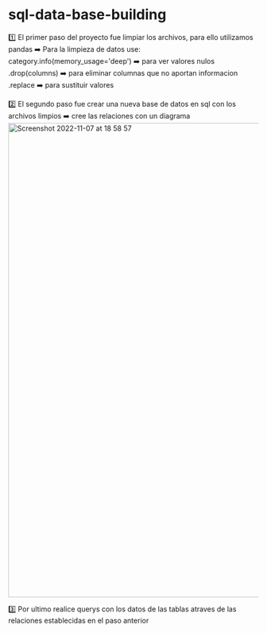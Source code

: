 # sql-data-base-building
1️⃣ El primer paso del proyecto fue limpiar los archivos, para ello utilizamos pandas
    ➡️ Para la limpieza de datos use:
      category.info(memory_usage='deep') ➡️ para ver valores nulos
      .drop(columns) ➡️ para eliminar columnas que no aportan informacion
      .replace ➡️ para sustituir valores
      
2️⃣ El segundo paso fue crear una nueva base de datos en sql con los archivos limpios
    ➡️ cree las relaciones con un diagrama
      <img width="953" alt="Screenshot 2022-11-07 at 18 58 57" src="https://user-images.githubusercontent.com/114593402/200388633-9bb67e4d-f402-4e87-97a7-d0e504ec0e5a.png">

3️⃣ Por ultimo realice querys con los datos de las tablas atraves de las relaciones establecidas en el paso anterior
